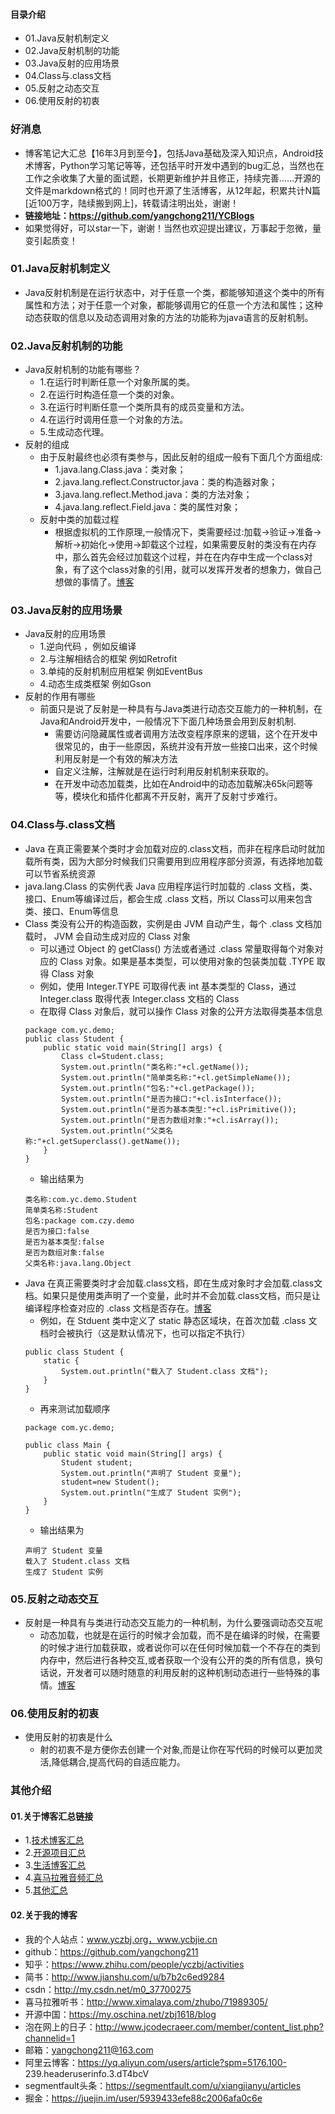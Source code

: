 #### 目录介绍
- 01.Java反射机制定义
- 02.Java反射机制的功能
- 03.Java反射的应用场景
- 04.Class与.class文档
- 05.反射之动态交互
- 06.使用反射的初衷


### 好消息
- 博客笔记大汇总【16年3月到至今】，包括Java基础及深入知识点，Android技术博客，Python学习笔记等等，还包括平时开发中遇到的bug汇总，当然也在工作之余收集了大量的面试题，长期更新维护并且修正，持续完善……开源的文件是markdown格式的！同时也开源了生活博客，从12年起，积累共计N篇[近100万字，陆续搬到网上]，转载请注明出处，谢谢！
- **链接地址：https://github.com/yangchong211/YCBlogs**
- 如果觉得好，可以star一下，谢谢！当然也欢迎提出建议，万事起于忽微，量变引起质变！


### 01.Java反射机制定义
- Java反射机制是在运行状态中，对于任意一个类，都能够知道这个类中的所有属性和方法；对于任意一个对象，都能够调用它的任意一个方法和属性；这种动态获取的信息以及动态调用对象的方法的功能称为java语言的反射机制。




### 02.Java反射机制的功能
- Java反射机制的功能有哪些？
    - 1.在运行时判断任意一个对象所属的类。
    - 2.在运行时构造任意一个类的对象。
    - 3.在运行时判断任意一个类所具有的成员变量和方法。
    - 4.在运行时调用任意一个对象的方法。
    - 5.生成动态代理。
- 反射的组成
    - 由于反射最终也必须有类参与，因此反射的组成一般有下面几个方面组成:
        - 1.java.lang.Class.java：类对象；
        - 2.java.lang.reflect.Constructor.java：类的构造器对象；
        - 3.java.lang.reflect.Method.java：类的方法对象；
        - 4.java.lang.reflect.Field.java：类的属性对象；
    - 反射中类的加载过程
        - 根据虚拟机的工作原理,一般情况下，类需要经过:加载->验证->准备->解析->初始化->使用->卸载这个过程，如果需要反射的类没有在内存中，那么首先会经过加载这个过程，并在在内存中生成一个class对象，有了这个class对象的引用，就可以发挥开发者的想象力，做自己想做的事情了。[博客](https://github.com/yangchong211/YCBlogs)





### 03.Java反射的应用场景
- Java反射的应用场景
    - 1.逆向代码 ，例如反编译
    - 2.与注解相结合的框架 例如Retrofit
    - 3.单纯的反射机制应用框架 例如EventBus
    - 4.动态生成类框架 例如Gson
- 反射的作用有哪些
    - 前面只是说了反射是一种具有与Java类进行动态交互能力的一种机制，在Java和Android开发中，一般情况下下面几种场景会用到反射机制.
        - 需要访问隐藏属性或者调用方法改变程序原来的逻辑，这个在开发中很常见的，由于一些原因，系统并没有开放一些接口出来，这个时候利用反射是一个有效的解决方法
        - 自定义注解，注解就是在运行时利用反射机制来获取的。
        - 在开发中动态加载类，比如在Android中的动态加载解决65k问题等等，模块化和插件化都离不开反射，离开了反射寸步难行。




### 04.Class与.class文档
- Java 在真正需要某个类时才会加载对应的.class文档，而非在程序启动时就加载所有类，因为大部分时候我们只需要用到应用程序部分资源，有选择地加载可以节省系统资源
- java.lang.Class 的实例代表 Java 应用程序运行时加载的 .class 文档，类、接口、Enum等编译过后，都会生成 .class 文档，所以 Class可以用来包含类、接口、Enum等信息
- Class 类没有公开的构造函数，实例是由 JVM 自动产生，每个 .class 文档加载时， JVM 会自动生成对应的 Class 对象
    - 可以通过 Object 的 getClass() 方法或者通过 .class 常量取得每个对象对应的 Class 对象。如果是基本类型，可以使用对象的包装类加载 .TYPE 取得 Class 对象
    - 例如，使用 Integer.TYPE 可取得代表 int 基本类型的 Class，通过 Integer.class 取得代表 Integer.class 文档的 Class
    - 在取得 Class 对象后，就可以操作 Class 对象的公开方法取得类基本信息
    ```
    package com.yc.demo;
    public class Student {
    	public static void main(String[] args) {
    		Class cl=Student.class;
    		System.out.println("类名称:"+cl.getName());
    		System.out.println("简单类名称:"+cl.getSimpleName());
    		System.out.println("包名:"+cl.getPackage());
    		System.out.println("是否为接口:"+cl.isInterface());
    		System.out.println("是否为基本类型:"+cl.isPrimitive());
    		System.out.println("是否为数组对象:"+cl.isArray());
    		System.out.println("父类名称:"+cl.getSuperclass().getName());
    	}
    }
    ```
    - 输出结果为
    ```
    类名称:com.yc.demo.Student
    简单类名称:Student
    包名:package com.czy.demo
    是否为接口:false
    是否为基本类型:false
    是否为数组对象:false
    父类名称:java.lang.Object
    ```
- Java 在真正需要类时才会加载.class文档，即在生成对象时才会加载.class文档。如果只是使用类声明了一个变量，此时并不会加载.class文档，而只是让编译程序检查对应的 .class 文档是否存在。[博客](https://github.com/yangchong211/YCBlogs)
    - 例如，在 Stduent 类中定义了 static 静态区域块，在首次加载 .class 文档时会被执行（这是默认情况下，也可以指定不执行）
    ```
    public class Student {
    	static {
    		System.out.println("载入了 Student.class 文档");
    	}
    }
    ```
    - 再来测试加载顺序
    ```
    package com.yc.demo;
    
    public class Main {
    	public static void main(String[] args) {
    		Student student;
    		System.out.println("声明了 Student 变量");
    		student=new Student();
    		System.out.println("生成了 Student 实例");
    	}
    }
    ```
    - 输出结果为
    ```
    声明了 Student 变量
    载入了 Student.class 文档
    生成了 Student 实例
    ```




### 05.反射之动态交互
- 反射是一种具有与类进行动态交互能力的一种机制，为什么要强调动态交互呢
    - 动态加载，也就是在运行的时候才会加载，而不是在编译的时候，在需要的时候才进行加载获取，或者说你可以在任何时候加载一个不存在的类到内存中，然后进行各种交互,或者获取一个没有公开的类的所有信息，换句话说，开发者可以随时随意的利用反射的这种机制动态进行一些特殊的事情。[博客](https://github.com/yangchong211/YCBlogs)



### 06.使用反射的初衷
- 使用反射的初衷是什么
    - 射的初衷不是方便你去创建一个对象,而是让你在写代码的时候可以更加灵活,降低耦合,提高代码的自适应能力。




### 其他介绍
#### 01.关于博客汇总链接
- 1.[技术博客汇总](https://www.jianshu.com/p/614cb839182c)
- 2.[开源项目汇总](https://blog.csdn.net/m0_37700275/article/details/80863574)
- 3.[生活博客汇总](https://blog.csdn.net/m0_37700275/article/details/79832978)
- 4.[喜马拉雅音频汇总](https://www.jianshu.com/p/f665de16d1eb)
- 5.[其他汇总](https://www.jianshu.com/p/53017c3fc75d)



#### 02.关于我的博客
- 我的个人站点：www.yczbj.org，www.ycbjie.cn
- github：https://github.com/yangchong211
- 知乎：https://www.zhihu.com/people/yczbj/activities
- 简书：http://www.jianshu.com/u/b7b2c6ed9284
- csdn：http://my.csdn.net/m0_37700275
- 喜马拉雅听书：http://www.ximalaya.com/zhubo/71989305/
- 开源中国：https://my.oschina.net/zbj1618/blog
- 泡在网上的日子：http://www.jcodecraeer.com/member/content_list.php?channelid=1
- 邮箱：yangchong211@163.com
- 阿里云博客：https://yq.aliyun.com/users/article?spm=5176.100- 239.headeruserinfo.3.dT4bcV
- segmentfault头条：https://segmentfault.com/u/xiangjianyu/articles
- 掘金：https://juejin.im/user/5939433efe88c2006afa0c6e



